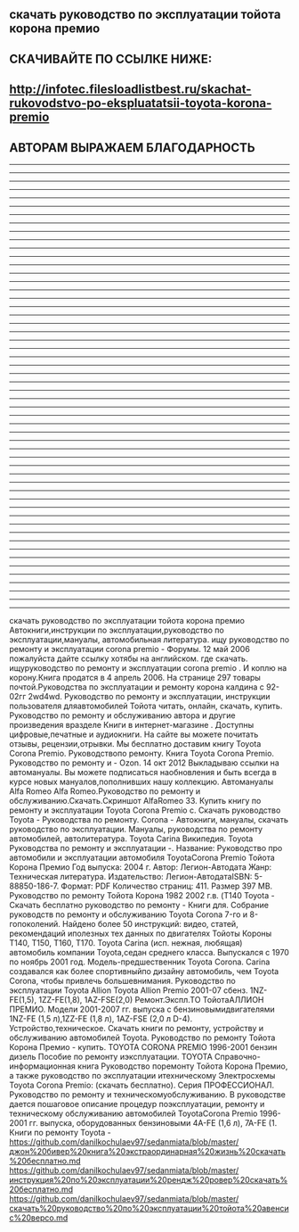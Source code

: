 скачать руководство по эксплуатации тойота корона премио
--------------------------------------------------
СКАЧИВАЙТЕ ПО ССЫЛКЕ НИЖЕ:
--------------------------------------------------
http://infotec.filesloadlistbest.ru/skachat-rukovodstvo-po-ekspluatatsii-toyota-korona-premio
--------------------------------------------------
АВТОРАМ ВЫРАЖАЕМ БЛАГОДАРНОСТЬ
--------------------------------------------------
--------------------------------------------------
--------------------------------------------------
--------------------------------------------------
--------------------------------------------------
--------------------------------------------------
--------------------------------------------------
--------------------------------------------------
--------------------------------------------------
--------------------------------------------------
--------------------------------------------------
--------------------------------------------------
--------------------------------------------------
--------------------------------------------------
--------------------------------------------------
--------------------------------------------------
--------------------------------------------------
--------------------------------------------------
--------------------------------------------------
--------------------------------------------------
--------------------------------------------------
--------------------------------------------------
--------------------------------------------------
--------------------------------------------------
--------------------------------------------------
--------------------------------------------------
--------------------------------------------------
--------------------------------------------------
--------------------------------------------------
--------------------------------------------------
--------------------------------------------------
--------------------------------------------------
--------------------------------------------------
--------------------------------------------------
--------------------------------------------------
--------------------------------------------------
--------------------------------------------------
--------------------------------------------------
--------------------------------------------------
--------------------------------------------------
--------------------------------------------------
--------------------------------------------------
--------------------------------------------------
--------------------------------------------------
--------------------------------------------------
--------------------------------------------------
--------------------------------------------------
--------------------------------------------------
--------------------------------------------------
--------------------------------------------------
--------------------------------------------------
--------------------------------------------------
--------------------------------------------------
--------------------------------------------------
--------------------------------------------------
скачать руководство по эксплуатации тойота корона премио Автокниги,инструкции по эксплуатации,руководство по эксплуатации,мануалы, автомобильная литература. ищу руководство по ремонту и эксплуатации corona premio - Форумы. 12 май 2006  пожалуйста дайте ссылку хотябы на английском. где скачать.  ищуруководство по ремонту и эксплуатации corona premio . И коплю на корону.Книга продатся в 4 апрель 2006. На странице 297 товары почтой.Руководства по эксплуатации и ремонту корона калдина с 92-02гг 2wd4wd. Руководство по ремонту и эксплуатации, инструкции пользователя дляавтомобилей Тойота читать, онлайн, скачать, купить. Руководство по ремонту и обслуживанию автора и другие произведения вразделе Книги в интернет-магазине . Доступны цифровые,печатные и аудиокниги. На сайте вы можете почитать отзывы, рецензии,отрывки. Мы бесплатно доставим книгу Toyota Corona Premio. Руководствопо ремонту. Книга Toyota Corona Premio. Руководство по ремонту и  - Ozon. 14 окт 2012  Выкладываю ссылки на автомануалы. Вы можете подписаться наобновления  и быть всегда в курсе новых мануалов,пополнивших нашу коллекцию. Автомануалы Alfa Romeo Alfa Romeo.Руководство по ремонту и обслуживанию.Скачать.Cкриншот AlfaRomeo 33. Купить книгу по ремонту и эксплуатации Toyota Corona Premio с. Скачать руководство Toyota - Руководства по ремонту. Corona - Автокниги, мануалы, скачать руководство по эксплуатации. Мануалы, руководства по ремонту автомобилей, автолитература. Toyota Carina  Википедия. Toyota Руководства по ремонту и эксплуатации -. Название: Руководство про автомобили и эксплуатации автомобиля ToyotaCorona Premio  Тойота Корона Премио Год выпуска: 2004 г. Автор: Легион-Автодата Жанр: Техническая литература. Издательство: Легион-АвтодатаISBN: 5-88850-186-7. Формат: PDF Количество страниц: 411. Размер 397 MB. Руководство по ремонту Тойота Корона 1982  2002 г.в. (T140
Toyota - Скачать бесплатно руководство по ремонту - Книги для. Собрание руководств по ремонту и обслуживанию Toyota Corona 7-го и 8-гопоколений. Найдено более 50 инструкций: видео, статей, рекомендаций иполезных тех данных по двигателях Тойоты Короны T140, T150, T160, T170. Toyota Carina (исп. нежная, любящая)  автомобиль компании Toyota,седан среднего класса. Выпускался с 1970 по ноябрь 2001 год. Модель-предшественник  Toyota Corona. Carina создавался как более спортивныйпо дизайну автомобиль, чем Toyota Corona, чтобы привлечь большевнимания. Руководство по эксплуатации Toyota Allion Toyota Allion  Premio 2001-07 сбенз. 1NZ-FE(1,5), 1ZZ-FE(1,8), 1AZ-FSE(2,0) Ремонт.Экспл.ТО ТойотаАЛЛИОН  ПРЕМИО. Модели 2001-2007 гг. выпуска с бензиновымидвигателями 1NZ-FE (1,5 л),1ZZ-FE (1,8 л), 1AZ-FSE (2,0 л D-4). Устройство,техническое. Скачать книги по ремонту, устройству и обслуживанию автомобилей Toyota. Руководство по ремонту Тойота Корона Премио - купить. TOYOTA CORONA PREMIO 1996-2001 бензин  дизель Пособие по ремонту иэксплуатации. TOYOTA  Справочно-информационная книга Руководство поремонту Тойота Корона Премио, а также руководство по эксплуатации итехническому  Электросхемы Toyota Corona Premio: (скачать бесплатно). Серия ПРОФЕССИОНАЛ. Руководство по ремонту и техническомуобслуживанию. В руководстве дается пошаговое описание процедур поэксплуатации, ремонту и техническому обслуживанию автомобилей ToyotaCorona Premio 1996-2001 гг. выпуска, оборудованных бензиновыми 4A-FE (1,6 л), 7A-FE (1. Книги по ремонту Toyota -
https://github.com/danilkochulaev97/sedanmiata/blob/master/джон%20бивер%20книга%20экстраординарная%20жизнь%20скачать%20бесплатно.md
https://github.com/danilkochulaev97/sedanmiata/blob/master/инструкция%20по%20эксплуатации%20рендж%20ровер%20скачать%20бесплатно.md
https://github.com/danilkochulaev97/sedanmiata/blob/master/скачать%20руководство%20по%20эксплуатации%20тойота%20авенсис%20версо.md